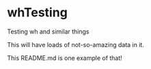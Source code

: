 # whTesting
Testing wh and similar things

This will have loads of not-so-amazing data in it.

This README.md is one example of that!
